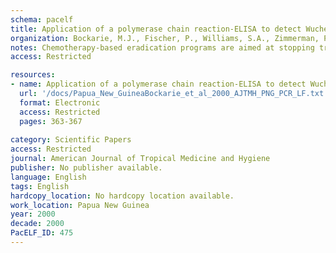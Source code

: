 ```yaml
---
schema: pacelf
title: Application of a polymerase chain reaction-ELISA to detect Wuchereria bancrofti in pools of wild-caught Anopheles punctulatus in a filariasis control area in Papua New Guinea
organization: Bockarie, M.J., Fischer, P., Williams, S.A., Zimmerman, P.A., Griffin, L., Alpers, M.P., Kazura, J.W.
notes: Chemotherapy-based eradication programs are aimed at stopping transmission of Wuchereria bancrofti by its obligatory mosquito vector. This study compares one year post-treatment W. bancrofti infection rates of Anopheles punctulatus, the main vector of lymphatic filariasis in Papua New Guinea, using traditional dissection techniques and a polymerase chain reaction (PCR)-based ELISA of a parasite-specific Ssp I repeat. A total of 633 mosquitoes in 35 batches were dissected. Six batches contained W. bancrofti-infected mosquitoes, giving a minimum infection rate of 0.9%. This value was not different than the actual infection rate, which was 9 (1.4%) of 633 mosquitoes (P = 0.48). The DNA was extracted from 47 pools containing a mean of 13.2 mosquitoes per pool. A total of 621 mosquitoes were processed for the PCR-ELISA, including 486 caught by human bait and 135 by light trap, which included both dead and live mosquitoes. Of 23 pools of alcohol-preserved human-bait mosquitoes, seven were positive by the PCR-ELISA, giving an infection rate identical to that obtained by dissection of individual mosquitoes (1.4%). The minimum infection rates for pools of light-trap mosquitoes found dead and alive were 2.7% (2 of 74) and 4.9% (3 of 61), respectively. These values did not differ from each other (P = 0.84), but the overall infection rate of light-trap mosquitoes was greater than that of mosquitoes captured by human bait (3.7% versus 1.4%; P = 0.09). These data indicate that the PCR-ELISA of a W. bancrofti Ssp I repeat using pools of mosquitoes is comparable to traditional dissection techniques for monitoring transmission intensity following introduction of mass chemotherapy. This approach may also be useful for rapid and cost-effective assessment of transmission in endemic areas where the frequency of overt lymphatic pathology is low.
access: Restricted

resources:
- name: Application of a polymerase chain reaction-ELISA to detect Wuchereria bancrofti in pools of wild-caught Anopheles punctulatus in a filariasis control area in Papua New Guinea
  url: '/docs/Papua_New_GuineaBockarie_et_al_2000_AJTMH_PNG_PCR_LF.txt'
  format: Electronic
  access: Restricted
  pages: 363-367
 
category: Scientific Papers
access: Restricted
journal: American Journal of Tropical Medicine and Hygiene
publisher: No publisher available. 
language: English 
tags: English 
hardcopy_location: No hardcopy location available.
work_location: Papua New Guinea
year: 2000
decade: 2000
PacELF_ID: 475
---
```

